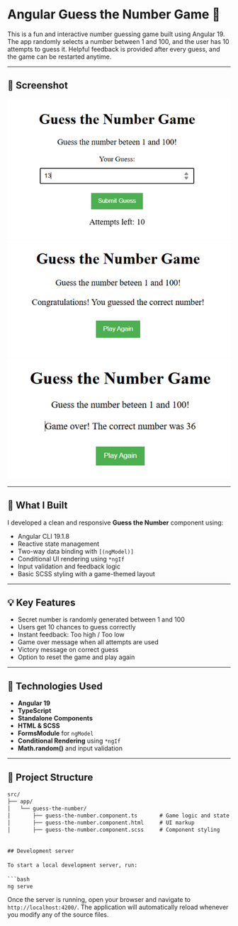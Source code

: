 # Angular Guess the Number Game 🎯

This is a fun and interactive number guessing game built using Angular 19. The app randomly selects a number between 1 and 100, and the user has 10 attempts to guess it. Helpful feedback is provided after every guess, and the game can be restarted anytime.

---

## 📸 Screenshot

![Guess the Number Screenshot](public/screenshot.png)
![Guess the Number Screenshot](public/win.png)
![Guess the Number Screenshot](public/lose.png)

---

## 🔧 What I Built

I developed a clean and responsive **Guess the Number** component using:

- Angular CLI 19.1.8
- Reactive state management
- Two-way data binding with `[(ngModel)]`
- Conditional UI rendering using `*ngIf`
- Input validation and feedback logic
- Basic SCSS styling with a game-themed layout

---

## 💡 Key Features

- Secret number is randomly generated between 1 and 100
- Users get 10 chances to guess correctly
- Instant feedback: Too high / Too low
- Game over message when all attempts are used
- Victory message on correct guess
- Option to reset the game and play again

---

## 🧱 Technologies Used

- **Angular 19**
- **TypeScript**
- **Standalone Components**
- **HTML & SCSS**
- **FormsModule** for `ngModel`
- **Conditional Rendering** using `*ngIf`
- **Math.random()** and input validation

---

## 📁 Project Structure

```plaintext
src/
├── app/
│   └── guess-the-number/
│       ├── guess-the-number.component.ts       # Game logic and state
│       ├── guess-the-number.component.html     # UI markup
│       ├── guess-the-number.component.scss     # Component styling


## Development server

To start a local development server, run:

```bash
ng serve
```

Once the server is running, open your browser and navigate to `http://localhost:4200/`. The application will automatically reload whenever you modify any of the source files.

